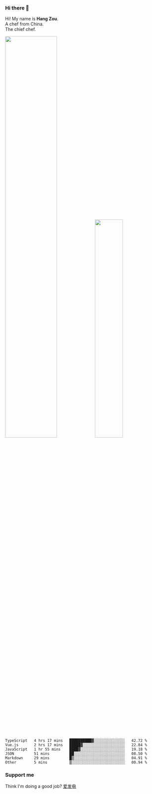 ### Hi there 👋

Hi! My name is **Hang Zou**.  
A chef from China.  
The chief chef.

<img align="" width="57.5%" src="https://github-readme-stats.vercel.app/api?username=zouhangwithsweet&hide_title=true&hide_border=true&show_icons=true&include_all_commits=true&line_height=21" /><img align="" width="42.4%" src="https://github-readme-stats.vercel.app/api/top-langs/?username=zouhangwithsweet&hide_title=true&hide_border=true&layout=compact" />

<!--START_SECTION:waka-->

```text
TypeScript   4 hrs 17 mins   ██████████▓░░░░░░░░░░░░░░   42.72 %
Vue.js       2 hrs 17 mins   █████▓░░░░░░░░░░░░░░░░░░░   22.84 %
JavaScript   1 hr 55 mins    ████▓░░░░░░░░░░░░░░░░░░░░   19.18 %
JSON         51 mins         ██░░░░░░░░░░░░░░░░░░░░░░░   08.50 %
Markdown     29 mins         █▒░░░░░░░░░░░░░░░░░░░░░░░   04.91 %
Other        5 mins          ▒░░░░░░░░░░░░░░░░░░░░░░░░   00.94 %
```

<!--END_SECTION:waka-->

### Support me

Think I'm doing a good job? [爱发电](https://afdian.net/@zouhangsweet)
